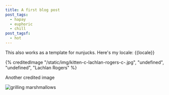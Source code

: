 ```yaml
---
title: A first blog post
post_tags:
  - hapay
  - euphoric
  - chill
post_tagsf:
  - hot
---
```

This also works as a template for nunjucks. Here's my locale: {{locale}}<br>


{% creditedImage "/static/img/kitten-c-lachlan-rogers-c-.jpg", "undefined", "undefined", "Lachlan Rogers" %}

Another credited image

![grilling marshmallows](/static/img/pexels-c-maria-orlova-c-4906149.jpg "marshmallows")